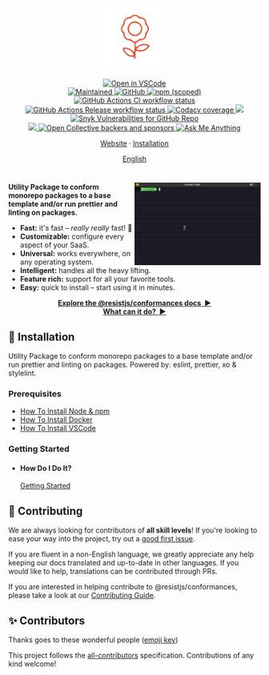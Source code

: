 <p align="center">
  <img
    width="128"
    src="https://raw.githubusercontent.com/resist-js/resist/master/resources/logo.png"
    alt="@resistjs/conformances - Utility Package to conform monorepo packages to a base template and/or run prettier and linting on packages."
  />
</p>

<p align="center">
  <a href="https://github1s.com/resist-js/resist" target="_blank">
    <img alt="Open in VSCode" src="https://open.vscode.dev/badges/open-in-vscode.svg"/>
  </a>
  <br/>
  <a href="https://github.com/resist-js/resist/graphs/commit-activity" target="_blank">
    <img alt="Maintained" src="https://img.shields.io/badge/Maintained%3F-yes-green.svg">
  </a>
  <a href="https://github.com/resist-js/resist/blob/master/LICENSE.md" target="_blank">
    <img alt="GitHub" src="https://img.shields.io/github/license/resist-js/resist?style=flat-square"/>
  </a>
  <a href="https://www.npmjs.com/package/@@resistjs/conformances" target="_blank">
    <img alt="npm (scoped)" src="https://img.shields.io/npm/v/@@resistjs/conformances?label=npm&style=flat-square"/>
  </a>
  <br/>
  <a href="https://github.com/resist-js/resist/actions" target="_blank">
    <img
      src="https://img.shields.io/github/workflow/status/resist-js/resist/CI/master?label=CI&style=flat-square"
      alt="GitHub Actions CI workflow status"/>
  </a>
  <a href="https://github.com/resist-js/resist/actions" target="_blank">
    <img
      src="https://img.shields.io/github/workflow/status/resist-js/resist/Release/master?label=Release&style=flat-square"
      alt="GitHub Actions Release workflow status"/>
  </a>
  <a href="https://www.codacy.com/gh/resist-js/resist/dashboard?utm_source=github.com&amp;utm_medium=referral&amp;utm_content=resist-js/resist&amp;utm_campaign=Badge_Grade" target="_blank">
    <img alt="Codacy coverage" src="https://img.shields.io/codacy/coverage/9d670d8cdbe243a5b722b5f9d644e406?style=flat-square"/>
  </a>
  <a href="https://www.codacy.com/gh/resist-js/resist/dashboard?utm_source=github.com&amp;utm_medium=referral&amp;utm_content=resist-js/resist&amp;utm_campaign=Badge_Grade" target="_blank">
    <img src="https://app.codacy.com/project/badge/Grade/9d670d8cdbe243a5b722b5f9d644e406"/>
  </a>
  <a href="https://github.com/resist-js/resist/security" target="_blank">
    <img alt="Snyk Vulnerabilities for GitHub Repo" src="https://img.shields.io/snyk/vulnerabilities/github/resist-js/resist?style=flat-square"/>
  </a>
  <br/>
  <a href="https://resistjs.dev/chat" target="_blank">
    <img src="https://img.shields.io/badge/slack-@@resistjs/conformances-green.svg?logo=slack"/>
  </a>
  <a href="https://opencollective.com/@resistjs/conformances" target="_blank">
    <img alt="Open Collective backers and sponsors" src="https://img.shields.io/opencollective/all/@resistjs/conformances?style=flat-square"/>
  </a>
  <a href="https://github.com/@resistjs/conformances/ama" target="_blank">
    <img alt="Ask Me Anything" src="https://img.shields.io/badge/Ask%20me-anything-1abc9c.svg"/>
  </a>
</p>

<p align="center">
  <a href="https://resistjs.dev/">Website</a>
  ·
  <a href="#🚀-installation">Installation</a>
</p>

<p align="center">
  <a href="https://github.com/resist-js/resist/blob/master/README.md"
    >English</a>
</p>

<h1></h1>

<img
  src="https://raw.githubusercontent.com/resist-js/resist/master/docs/en-US/demo.gif"
  alt="Getting Started with @resistjs/conformances"
  width="50%"
  align="right"
/>

**Utility Package to conform monorepo packages to a base template and/or run prettier and linting on packages.**

- **Fast:** it's fast – _really really_ fast! 🚀
- **Customizable:** configure every aspect of your SaaS.
- **Universal:** works everywhere, on any operating system.
- **Intelligent:** handles all the heavy lifting.
- **Feature rich:** support for all your favorite tools.
- **Easy:** quick to install – start using it in minutes.

<p align="center">
<a href="https://resistjs.dev/docs" target="_blank"><strong>Explore the @resistjs/conformances docs&nbsp;&nbsp;▶</strong></a>
<br/>
<a href="https://resistjs.dev/" target="_blank"><strong>What can it do?&nbsp;&nbsp;▶</strong></a>
</p>

<a name="🚀-installation"></a>

## 🚀 Installation

Utility Package to conform monorepo packages to a base template and/or run prettier and linting on packages. Powered by: eslint, prettier, xo & stylelint.

### Prerequisites

- [How To Install Node & npm](https://nodejs.org/en/download/current/)
- [How To Install Docker](https://docs.docker.com/get-docker/)
- [How To Install VSCode](https://vscodium.com/#install)

### Getting Started

- #### How Do I Do It?

  [Getting Started](https://resistjs.dev/)

## 🤝 Contributing

We are always looking for contributors of **all skill levels**! If you're looking to ease your way into the project, try out a [good first issue](https://github.com/resist-js/resist/labels/🌱%20good%20first%20issue).

If you are fluent in a non-English language, we greatly appreciate any help keeping our docs translated and up-to-date in other languages. If you would like to help, translations can be contributed through PRs.

If you are interested in helping contribute to @resistjs/conformances, please take a look at our [Contributing Guide](https://github.com/resist-js/resist/blob/master/CONTRIBUTING.md).

## ✨ Contributors

Thanks goes to these wonderful people ([emoji key](https://allcontributors.org/docs/en/emoji-key))

<!-- ALL-CONTRIBUTORS-LIST:START - Do not remove or modify this section -->
<!-- ALL-CONTRIBUTORS-LIST:END -->

This project follows the [all-contributors](https://github.com/all-contributors/all-contributors) specification. Contributions of any kind welcome!
